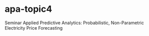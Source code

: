 # apa-topic4
Seminar Applied Predictive Analytics: Probabilistic, Non-Parametric Electricity Price Forecasting
